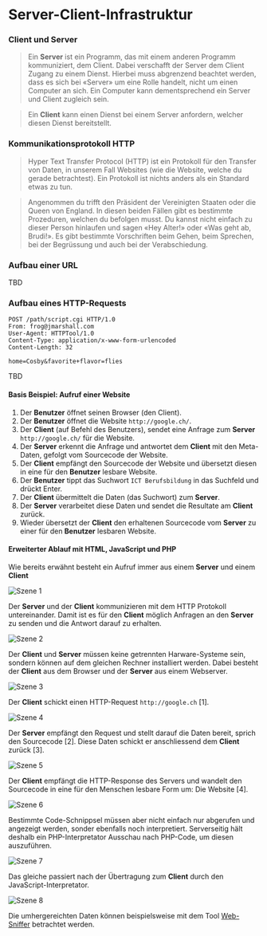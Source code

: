 # Server-Client-Infrastruktur

### Client und Server
> Ein __Server__ ist ein Programm, das mit einem anderen Programm kommuniziert, dem Client. Dabei verschafft der Server dem Client Zugang zu einem Dienst. Hierbei muss abgrenzend beachtet werden, dass es sich bei «Server» um eine Rolle handelt, nicht um einen Computer an sich. Ein Computer kann dementsprechend ein Server und Client zugleich sein.

> Ein __Client__ kann einen Dienst bei einem Server anfordern, welcher diesen Dienst bereitstellt.

### Kommunikationsprotokoll HTTP

> Hyper Text Transfer Protocol (HTTP) ist ein Protokoll für den Transfer von Daten, in unserem Fall Websites (wie die Website, welche du gerade betrachtest). Ein Protokoll ist nichts anders als ein Standard etwas zu tun.

> Angenommen du trifft den Präsident der Vereinigten Staaten oder die Queen von England. In diesen beiden Fällen gibt es bestimmte Prozeduren, welchen du befolgen musst. Du kannst nicht einfach zu dieser Person hinlaufen und sagen «Hey Alter!» oder «Was geht ab, Brudi!». Es gibt bestimmte Vorschriften beim Gehen, beim Sprechen, bei der Begrüssung und auch bei der Verabschiedung.

### Aufbau einer URL

TBD

### Aufbau eines HTTP-Requests

```
POST /path/script.cgi HTTP/1.0
From: frog@jmarshall.com
User-Agent: HTTPTool/1.0
Content-Type: application/x-www-form-urlencoded
Content-Length: 32

home=Cosby&favorite+flavor=flies
```

TBD

#### Basis Beispiel: Aufruf einer Website

1. Der __Benutzer__ öffnet seinen Browser (den Client).
2. Der __Benutzer__  öffnet die Website `http://google.ch/`.
3. Der __Client__ (auf Befehl des Benutzers), sendet eine Anfrage zum __Server__ `http://google.ch/` für die Website.
4. Der __Server__ erkennt die Anfrage und antwortet dem __Client__ mit den Meta-Daten, gefolgt vom Sourcecode der Website.
5. Der __Client__ empfängt den Sourcecode der Website und übersetzt diesen in eine für den __Benutzer__ lesbare Website.
6. Der __Benutzer__ tippt das Suchwort `ICT Berufsbildung` in das Suchfeld und drückt Enter.
7. Der __Client__ übermittelt die Daten (das Suchwort) zum __Server__.
8. Der __Server__ verarbeitet diese Daten und sendet die Resultate am __Client__ zurück.
9. Wieder übersetzt der __Client__ den erhaltenen Sourcecode vom __Server__ zu einer für den __Benutzer__ lesbaren Website.

#### Erweiterter Ablauf mit HTML, JavaScript und PHP

Wie bereits erwähnt besteht ein Aufruf immer aus einem __Server__ und einem __Client__

![Szene 1](res/01.jpg)

Der __Server__ und der __Client__ kommunizieren mit dem HTTP Protokoll untereinander. Damit ist es für den __Client__ möglich Anfragen an den __Server__ zu senden und die Antwort darauf zu erhalten.

![Szene 2](res/02.jpg)

Der __Client__ und __Server__ müssen keine getrennten Harware-Systeme sein, sondern können auf dem gleichen Rechner installiert werden. Dabei besteht der __Client__ aus dem Browser und der __Server__ aus einem Webserver.

![Szene 3](res/03.jpg)

Der __Client__ schickt einen HTTP-Request `http://google.ch` [1].

![Szene 4](res/04.jpg)

Der __Server__ empfängt den Request und stellt darauf die Daten bereit, sprich den Sourcecode [2]. Diese Daten schickt er anschliessend dem __Client__ zurück [3].

![Szene 5](res/05.jpg)

Der __Client__ empfängt die HTTP-Response des Servers und wandelt den Sourcecode in eine für den Menschen lesbare Form um: Die Website [4].

![Szene 6](res/06.jpg)

Bestimmte Code-Schnippsel müssen aber nicht einfach nur abgerufen und angezeigt werden, sonder ebenfalls noch interpretiert. Serverseitig hält deshalb ein PHP-Interpretator Ausschau nach PHP-Code, um diesen auszuführen.

![Szene 7](res/07.jpg)

Das gleiche passiert nach der Übertragung zum __Client__ durch den JavaScript-Interpretator.

![Szene 8](res/08.jpg)

Die umhergereichten Daten können beispielsweise mit dem Tool [Web-Sniffer](http://web-sniffer.net/) betrachtet werden.
